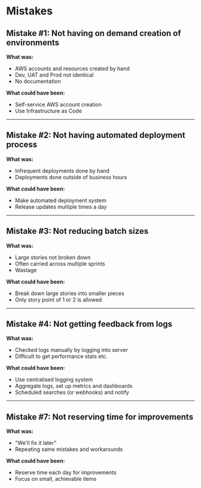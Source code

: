 # Mistakes

## Mistake #1: Not having on demand creation of environments

**What was:**

- AWS accounts and resources created by hand  
- Dev, UAT and Prod not identical  
- No documentation  

**What could have been:**

- Self-service AWS account creation  
- Use Infrastructure as Code

---

## Mistake #2: Not having automated deployment process

**What was:**
- Infrequent deployments done by hand
- Deployments done outside of business hours

**What could have been:**
- Make automated deployment system
- Release updates multiple times a day

---

## Mistake #3: Not reducing batch sizes

**What was:**

- Large stories not broken down  
- Often carried across multiple sprints  
- Wastage  

**What could have been:**

- Break down large stories into smaller pieces  
- Only story point of 1 or 2 is allowed  

---

## Mistake #4: Not getting feedback from logs

**What was:**
- Checked logs manually by logging into server
- Difficult to get performance stats etc.

**What could have been:**
- Use centralised logging system
- Aggregate logs, set up metrics and dashboards
- Scheduled searches (or webhooks) and notify

---

## Mistake #7: Not reserving time for improvements

**What was:**
- "We'll fix it later"
- Repeating same mistakes and workarounds

**What could have been:**
- Reserve time each day for improvements
- Focus on small, achievable items
